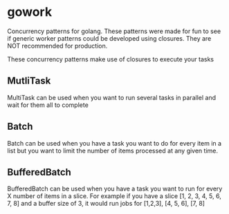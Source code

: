 # gowork
Concurrency patterns for golang.
These patterns were made for fun to see if generic worker patterns could be developed using closures. 
They are NOT recommended for production.

These concurrency patterns make use of closures to execute your tasks

## MutliTask

MultiTask can be used when you want to run several tasks in parallel and wait for them all to complete

## Batch

Batch can be used when you have a task you want to do for every item in a list but you want to limit 
the number of items processed at any given time.

## BufferedBatch

BufferedBatch can be used when you have a task you want to run for every X number of items in a slice. For example
if you have a slice [1, 2, 3, 4, 5, 6, 7, 8] and a buffer size of 3, it would run jobs for [1,2,3], [4, 5, 6], [7, 8]  
